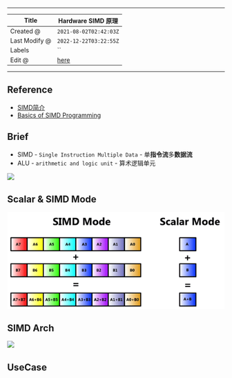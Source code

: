 -----

| Title         | Hardware SIMD 原理                                   |
| ------------- | -------------------------------------------------- |
| Created @     | `2021-08-02T02:42:03Z`                             |
| Last Modify @ | `2022-12-22T03:22:55Z`                             |
| Labels        | \`\`                                               |
| Edit @        | [here](https://github.com/junxnone/xwiki/issues/8) |

-----

## Reference

  - [SIMD简介](https://zhuanlan.zhihu.com/p/55327037)
  - [Basics of SIMD
    Programming](http://ftp.cvut.cz/kernel/people/geoff/cell/ps3-linux-docs/CellProgrammingTutorial/BasicsOfSIMDProgramming.html)

## Brief

  - SIMD - `Single Instruction Multiple Data` - 单**指令流**多**数据流**
  - ALU - `arithmetic and logic unit` - 算术逻辑单元

<img width=800 src="https://user-images.githubusercontent.com/2216970/162369549-ca1fb468-98b8-449b-91f8-66afd8cc66f0.png">

## Scalar & SIMD Mode

![image](media/d8005bb1493d64ef46582879906e987e6625c659.png)

## SIMD Arch

<img width=300 src="https://user-images.githubusercontent.com/2216970/127798065-e41ca06b-46db-4833-ba38-a2f7723ed21a.png">

## UseCase
